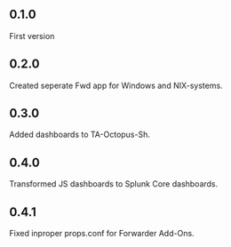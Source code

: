 ## 0.1.0

First version

## 0.2.0

Created seperate Fwd app for Windows and NIX-systems.

## 0.3.0

Added dashboards to TA-Octopus-Sh.

## 0.4.0

Transformed JS dashboards to Splunk Core dashboards.

## 0.4.1

Fixed inproper props.conf for Forwarder Add-Ons.